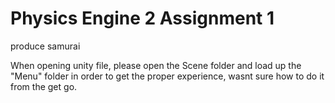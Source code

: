 # Physics Engine 2 Assignment 1
 produce samurai
 
 When opening unity file, please open the Scene folder and load up the "Menu" folder in order to get the proper experience, wasnt sure how to do it from the get go.
